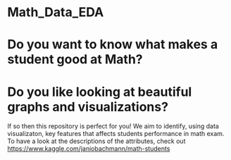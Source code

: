 # Math_Data_EDA
# **Do you want to know what makes a student good at Math?**
# **Do you like looking at beautiful graphs and visualizations?**
If so then this repository is perfect for you!
We aim to identify, using data visualizaton, key features that affects students performance in math exam. To have a look at the descriptions of the attributes, check out https://www.kaggle.com/janiobachmann/math-students
